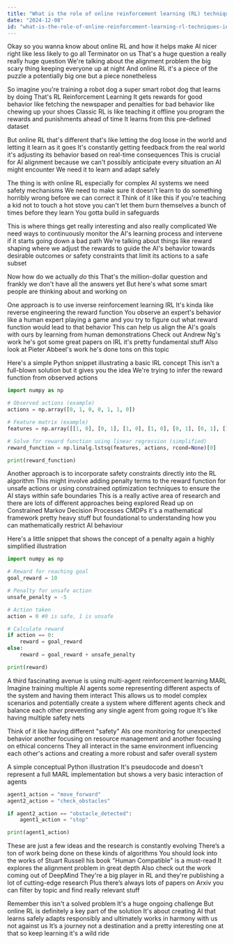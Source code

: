 ```yaml
---
title: "What is the role of online reinforcement learning (RL) techniques in improving AI alignment processes?"
date: "2024-12-08"
id: "what-is-the-role-of-online-reinforcement-learning-rl-techniques-in-improving-ai-alignment-processes"
---
```


Okay so you wanna know about online RL and how it helps make AI nicer right  like less likely to go all Terminator on us  That's a huge question  a really really huge question  We're talking about the alignment problem the big scary thing keeping everyone up at night  And online RL it's a piece of the puzzle a potentially big one but a piece nonetheless

So imagine you're training a robot dog  a super smart robot dog that learns by doing  That's RL  Reinforcement Learning  It gets rewards for good behavior like fetching the newspaper  and penalties for bad behavior like chewing up your shoes  Classic RL is like teaching it offline  you program the rewards and punishments ahead of time  It learns from this pre-defined dataset

But online RL that's different  that's like letting the dog loose in the world and letting it learn as it goes  It's constantly getting feedback from the real world  it's adjusting its behavior based on real-time consequences  This is crucial for AI alignment because we can't possibly anticipate every situation an AI might encounter  We need it to learn and adapt safely

The thing is with online RL  especially for complex AI systems  we need safety mechanisms  We need to make sure it doesn't learn to do something horribly wrong before we can correct it  Think of it like this  if you're teaching a kid not to touch a hot stove  you can't let them burn themselves a bunch of times before they learn   You gotta build in safeguards

This is where things get really interesting  and also really complicated  We need ways to  continuously monitor  the AI's learning process and intervene if it starts going down a bad path  We're talking about things like reward shaping  where we adjust the rewards to guide the AI's behavior towards desirable outcomes  or safety constraints  that limit its actions to a safe subset

Now  how do we actually *do* this  That's the million-dollar question  and frankly we don't have all the answers yet  But here's what some smart people are thinking about and working on

One approach is to use inverse reinforcement learning IRL  It's kinda like reverse engineering the reward function  You observe an expert's behavior like a human expert playing a game  and you try to figure out what reward function would lead to that behavior  This can help us align the AI's goals with ours  by learning from human demonstrations  Check out Andrew Ng's work  he's got some great papers on IRL it's pretty fundamental stuff  Also  look at  Pieter Abbeel's work  he's done tons on this topic

Here's a simple Python snippet illustrating a basic IRL concept  This isn't a full-blown solution  but it gives you the idea  We're trying to infer the reward function from observed actions

```python
import numpy as np

# Observed actions (example)
actions = np.array([0, 1, 0, 0, 1, 1, 0])

# Feature matrix (example)
features = np.array([[1, 0], [0, 1], [1, 0], [1, 0], [0, 1], [0, 1], [1, 0]])

# Solve for reward function using linear regression (simplified)
reward_function = np.linalg.lstsq(features, actions, rcond=None)[0]

print(reward_function)
```


Another approach is to incorporate safety constraints directly into the RL algorithm  This might involve adding penalty terms to the reward function  for unsafe actions  or using constrained optimization techniques  to ensure the AI stays within safe boundaries  This is a really active area of research  and there are lots of different approaches being explored  Read up on Constrained Markov Decision Processes  CMDPs  it's a mathematical framework  pretty heavy stuff  but foundational to understanding how you can mathematically restrict AI behaviour

Here's a little snippet that shows the concept of a penalty  again  a highly simplified illustration


```python
import numpy as np

# Reward for reaching goal
goal_reward = 10

# Penalty for unsafe action
unsafe_penalty = -5

# Action taken
action = 0 #0 is safe, 1 is unsafe

# Calculate reward
if action == 0:
    reward = goal_reward
else:
    reward = goal_reward + unsafe_penalty

print(reward)
```

A third fascinating avenue is using multi-agent reinforcement learning MARL  Imagine training multiple AI agents  some representing different aspects of the system  and having them interact  This allows us to model complex scenarios  and potentially create a system where  different agents check and balance each other  preventing any single agent from going rogue  It's like having multiple safety nets

Think of it like having different "safety" AIs  one monitoring for unexpected behavior another focusing on resource management and another focusing on ethical concerns  They all interact in the same environment influencing each other's actions and creating a more robust and safer overall system

A simple conceptual Python illustration  It's pseudocode  and doesn't represent a full MARL implementation but shows a very basic interaction of agents

```python
agent1_action = "move_forward"
agent2_action = "check_obstacles"

if agent2_action == "obstacle_detected":
    agent1_action = "stop"

print(agent1_action)
```


These are just a few ideas  and the research is constantly evolving  There’s  a ton of work being done on these kinds of algorithms  You should look into  the works of  Stuart Russell  his book "Human Compatible" is a must-read  It explores the alignment problem in great depth   Also  check out the work coming out of DeepMind  They're a big player in RL  and they're publishing a lot of cutting-edge research  Plus there’s always lots of papers on Arxiv  you can filter by topic and find really relevant stuff

Remember this isn't a solved problem  It's a huge  ongoing challenge  But online RL is definitely a key part of the solution  It's about creating AI that learns safely adapts responsibly and ultimately  works in harmony with us  not against us   It’s a journey  not a destination  and a pretty interesting one at that  so keep learning  it's a wild ride
